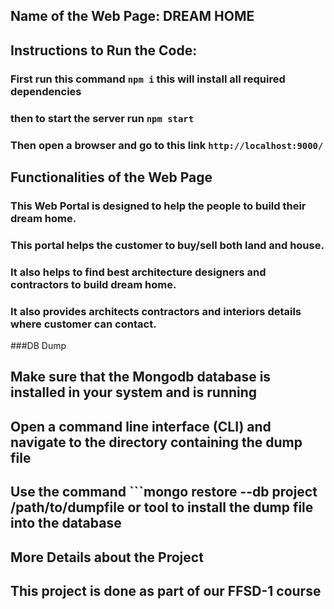 ## Name of the Web Page: DREAM HOME

## Instructions to Run the Code: 

### First run this command ```npm i``` this will install all required dependencies
### then to start the server run ```npm start```

### Then open a browser and go to this link ```http://localhost:9000/``` 

##


## Functionalities of the Web Page

### This Web Portal is designed to help the people to build their dream home.
### This portal helps the customer to buy/sell both land and house.
### It also helps to find best architecture designers and contractors to build dream home.
### It also provides architects contractors and interiors details where customer can contact.

###DB Dump
## Make sure that the Mongodb database is installed in your system and is running
## Open a command line interface (CLI) and navigate to the directory containing the dump file
## Use the command ```mongo restore --db project /path/to/dumpfile or tool to install the dump file into the database



## More Details about the Project

## This project is done as part of our FFSD-1 course
